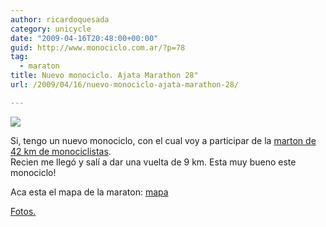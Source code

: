 ```yaml
---
author: ricardoquesada
category: unicycle
date: "2009-04-16T20:48:00+00:00"
guid: http://www.monociclo.com.ar/?p=78
tag:
  - maraton
title: Nuevo monociclo. Ajata Marathon 28"
url: /2009/04/16/nuevo-monociclo-ajata-marathon-28/

---
```

![](/images/nuevo-monociclo-ajata-marathon-28.jpg)

Si, tengo un nuevo monociclo, con el cual voy a participar de la
[marton de 42 km de monociclistas](http://www.metrogroup-marathon.de/).  
Recien me llegó y salí a dar una vuelta de 9 km. Esta muy bueno este monociclo!

Aca esta el mapa de la maraton:
[mapa](http://www.metrogroup-marathon.de/fileadmin/Image_Archive/Dokumente/Strecke_2008_Pfade.jpg)

[Fotos.](https://photos.app.goo.gl/nfBaYM6N3me6Mga57)
